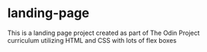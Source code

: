# landing-page

This is a landing page project created as part of The Odin Project curriculum utilizing HTML and CSS with lots of flex boxes
